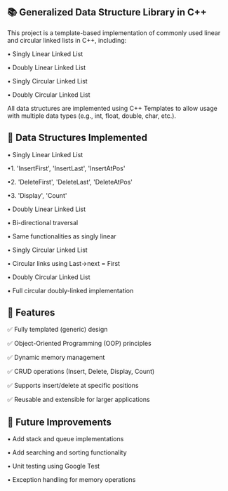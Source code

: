 ## 📚 Generalized Data Structure Library in C++

This project is a template-based implementation of commonly used linear and circular linked lists in C++, including:

• Singly Linear Linked List

• Doubly Linear Linked List

• Singly Circular Linked List

• Doubly Circular Linked List

All data structures are implemented using C++ Templates to allow usage with multiple data types (e.g., int, float, double, char, etc.).


## 📂 Data Structures Implemented
• Singly Linear Linked List

   •1. 'InsertFirst', 'InsertLast', 'InsertAtPos'

   •2. 'DeleteFirst', 'DeleteLast', 'DeleteAtPos'

   •3. 'Display', 'Count'

• Doubly Linear Linked List

   • Bi-directional traversal

   • Same functionalities as singly linear

• Singly Circular Linked List

   • Circular links using Last->next = First

• Doubly Circular Linked List

   • Full circular doubly-linked implementation

## 🚀 Features

✅ Fully templated (generic) design

✅ Object-Oriented Programming (OOP) principles

✅ Dynamic memory management

✅ CRUD operations (Insert, Delete, Display, Count)

✅ Supports insert/delete at specific positions

✅ Reusable and extensible for larger applications

## 📌 Future Improvements

 • Add stack and queue implementations

 • Add searching and sorting functionality

 • Unit testing using Google Test

 • Exception handling for memory operations





